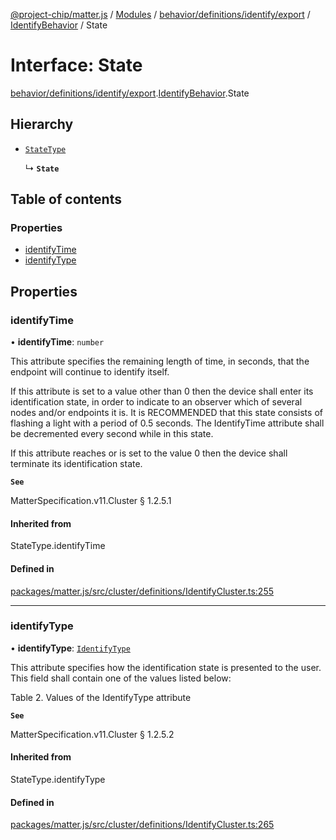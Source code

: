 [@project-chip/matter.js](../README.md) / [Modules](../modules.md) / [behavior/definitions/identify/export](../modules/behavior_definitions_identify_export.md) / [IdentifyBehavior](../modules/behavior_definitions_identify_export.IdentifyBehavior.md) / State

# Interface: State

[behavior/definitions/identify/export](../modules/behavior_definitions_identify_export.md).[IdentifyBehavior](../modules/behavior_definitions_identify_export.IdentifyBehavior.md).State

## Hierarchy

- [`StateType`](../modules/behavior_definitions_identify_export._internal_.md#statetype)

  ↳ **`State`**

## Table of contents

### Properties

- [identifyTime](behavior_definitions_identify_export.IdentifyBehavior.State.md#identifytime)
- [identifyType](behavior_definitions_identify_export.IdentifyBehavior.State.md#identifytype)

## Properties

### identifyTime

• **identifyTime**: `number`

This attribute specifies the remaining length of time, in seconds, that the endpoint will continue to
identify itself.

If this attribute is set to a value other than 0 then the device shall enter its identification state,
in order to indicate to an observer which of several nodes and/or endpoints it is. It is RECOMMENDED
that this state consists of flashing a light with a period of 0.5 seconds. The IdentifyTime attribute
shall be decremented every second while in this state.

If this attribute reaches or is set to the value 0 then the device shall terminate its identification
state.

**`See`**

MatterSpecification.v11.Cluster § 1.2.5.1

#### Inherited from

StateType.identifyTime

#### Defined in

[packages/matter.js/src/cluster/definitions/IdentifyCluster.ts:255](https://github.com/project-chip/matter.js/blob/5f71eedebdb9fa54338bde320c311bb359b7455d/packages/matter.js/src/cluster/definitions/IdentifyCluster.ts#L255)

___

### identifyType

• **identifyType**: [`IdentifyType`](../enums/cluster_export.Identify.IdentifyType.md)

This attribute specifies how the identification state is presented to the user. This field shall contain
one of the values listed below:

Table 2. Values of the IdentifyType attribute

**`See`**

MatterSpecification.v11.Cluster § 1.2.5.2

#### Inherited from

StateType.identifyType

#### Defined in

[packages/matter.js/src/cluster/definitions/IdentifyCluster.ts:265](https://github.com/project-chip/matter.js/blob/5f71eedebdb9fa54338bde320c311bb359b7455d/packages/matter.js/src/cluster/definitions/IdentifyCluster.ts#L265)
